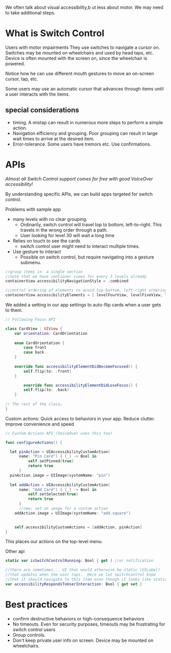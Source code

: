 We often talk about visual accessibility,b ut less about motor.
We may need to take additional steps.

# What is Switch Control
Users with motor impairments
They use switches to navigate a cursor on.
Switches may be mounted on wheelchairs and used by head taps, etc.
Device is often mounted with the screen on, since the wheelchair is powered.

Notice how he can use different mouth gestures to move an on-screen cursor, tap, etc.

Some users may use an automatic cursor that advances through items until a user interacts with the items.

## special considerations
* timing.  A mistap can result in numerous more steps to perform a simple action.
* Navigation efficiency and grouping.  Poor grouping can result in large wait times to arrive at the desired item.
* Error-tolerance.  Some users have tremors etc.  Use confirmations.
# APIs
*Almost all Switch Control support comes for free with good VoiceOver accessibility!*

By understanding specific APIs, we can build apps targeted for switch control.

Problems with sample app
* many levels with no clear grouping.
	* Ordinarily, switch control will travel top to bottom, left-to-right.  This travels in the wrong order through a path.
	* User looking for level 30 will wait a long time
* Relies on touch to see the cards
	* switch control user might need to interact multiple times.
* Use gesture to interact
	* Possible on switch control, but require navigating into a gesture submenu.

```swift
//group items in  a single section
//note that we have contianer views for every 3 levels already
containerView.accessibilityNavigationStyle = .combined

//control ordering of elements to avoid top-bottom, left-right ordering
containerView.accessibilityElements = [ levelFourView, levelFiveView, levelSixView]
```

We added a setting in our app settings to auto-flip cards when a user gets to them.

```swift
// Following Focus API 

class CardView : UIView { 
    var orientation: CardOrientation
    
    enum CardOrientation {
        case front
        case back
    }
    
    override func accessibilityElementDidBecomeFocused() {
        self.flip(to: .front)
    } 

		override func accessibilityElementDidLoseFocus() {
        self.flip(to: .back)
    }
    
// The rest of the class…
}
```

Custom actions: Quick access to behaviors in your app.
Reduce clutter.  Improve convenience and speed

```swift
// Custom Actions API (VoiceOver uses this too)

func configureActions() {

  let pinAction = UIAccessibilityCustomAction(
      name: "Pin Card") { (_) -> Bool in
          self.setPinned(true)
          return true
      }
  pinAction.image = UIImage(systemName: "pin")
       
  let addAction = UIAccessibilityCustomAction(
      name: "Add Card") { (_) -> Bool in
          self.setSelected(true)
          return true
      }
	  //new: set an image for a custom action
    addAction.image = UIImage(systemName: "add.square")

        
	self.accessibilityCustomActions = [addAction, pinAction]
}
```
This places our actions on the top-level menu.

Other api
```swift
static var isSwitchControlRunning: Bool { get } //or notification

//there are sometimes... UI that would otherwise be static (UILabel)
//that updates when the user taps.  Here we let switchcontrol know
//that it should navigate to this item even though it looks like static text.
var accessibilityRespondsToUserInteraction: Bool { get set }
```

# Best practices
* confirm destructive behaviors or high-consequence behaviors
* No timeouts.  Even for security purposes, timeouts may be frustrating for switch control users
* Group controls.
* Don't keep private user info on screen.  Device may be mounted on wheelchairs.